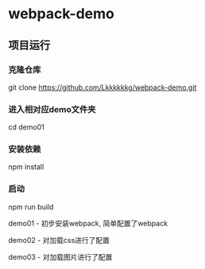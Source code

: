 # webpack-demo

## 项目运行
### 克隆仓库
git clone https://github.com/Lkkkkkkg/webpack-demo.git
### 进入相对应demo文件夹
cd demo01
### 安装依赖
npm install
### 启动
npm run build

demo01 - 初步安装webpack, 简单配置了webpack

demo02 - 对加载css进行了配置

demo03 - 对加载图片进行了配置
